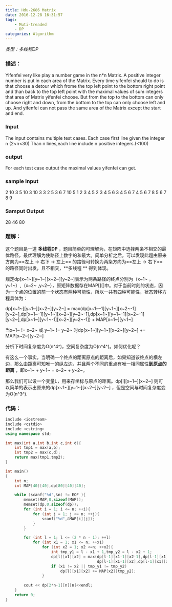 ```yaml
---
title: Hdu-2686 Matrix
date: 2016-12-28 16:31:57
tags: 
    - Muti-treaded 
    - DP
categories: Algorithm
---
```


*类型：多线程DP*

### 描述：

Yifenfei very like play a number game in the n*n Matrix. A positive integer number is put in each area of the Matrix.
Every time yifenfei should to do is that choose a detour which frome the top left point to the bottom right point and than back to the top left point with the maximal values of sum integers that area of Matrix yifenfei choose. But from the top to the bottom can only choose right and down, from the bottom to the top can only choose left and up. And yifenfei can not pass the same area of the Matrix except the start and end. 

### Input

The input contains multiple test cases.
Each case first line given the integer n (2<n<30) 
Than n lines,each line include n positive integers.(<100)

### output

For each test case output the maximal values yifenfei can get.

### sample Input

2
10 3
5 10
3
10 3 3
2 5 3
6 7 10
5
1 2 3 4 5
2 3 4 5 6
3 4 5 6 7
4 5 6 7 8
5 6 7 8 9

### Samput Output

28
46
80

### 题解：

这个题目是一道 **多线程DP** ，题目简单的可理解为，在矩阵中选择两条不相交的最优路径，最优理解为使路径上数字的和最大。简单分析之后，可以发现此题由原来方向为==左上 -> 右下 -> 左上== 的路径可转换为两条方向为==左上 -> 右下== 的路径同时出发，且不相交，**多线程 ** 得到体现。

规定dp\[x~1~]\[y~1~][x~2~]\[y~2~]表示为两条路径的终点分别为（x~1~ ，y~1~）,（x~2~ ,y~2~），原矩阵数据存在MAP\[]\[]中。对于当前时刻的状态，因为一个点的位置的前一个状态有两种可能性，所以一共有四种可能性，状态转移方程具体为：

dp\[x~1~]\[y~1~][x~2~]\[y~2~] = max(dp\[x~1~-1]\[y~1~][x~2~-1]\[y~2~],dp\[x~1~-1]\[y~1~][x~2~]\[y~2~-1],dp\[x~1~]\[y~1~-1][x~2~-1]\[y~2~],dp\[x~1~]\[y~1~-1][x~2~]\[y~2~-1]) + MAP\[x~1~]\[y~1~]

当x~1~ != x~2~ 或 y~1~ != y~2~ 时dp\[x~1~]\[y~1~][x~2~]\[y~2~] += MAP\[x~2~]\[y~2~]

分析下时间复杂度为O(n^4^)，空间复杂度为O(n^4^)。如何优化呢？

有这么一个事实，当明确一个终点的距离原点的距离后，如果知道该终点的横左边，那么由距离可知唯一的纵左边，并且两个不同的重点有唯一相同属性**到原点的距离** ，即x~1~ + y~1~ = x~2~ + y~2~。

那么我们可以设一个变量L，用来存坐标与原点的距离。dp\[l]\[x~1~][x~2~] 则可以简单的表示出原来的dp\[x~1~]\[y~1~][x~2~]\[y~2~] ，但是空间与时间复杂度变为O(n^3^).

### 代码：

```c++
include <iostream>
include <cstdio>
include <cstring>
using namespace std;

int max(int a,int b,int c,int d){
    int tmp1 = max(a,b);
    int tmp2 = max(c,d);
    return max(tmp1,tmp2);
}

int main()
{
    int n;
    int MAP[40][40],dp[80][40][40];

    while (scanf("%d",&n) != EOF ){
        memset(MAP,0,sizeof(MAP));
        memset(dp,0,sizeof(dp));
        for (int i = 1; i <= n; ++i){
            for (int j = 1; j <= n; ++j){
                scanf("%d",&MAP[i][j]);
            }
        }

        for (int l = 1; l <= (2 * n - 1); ++l)
            for (int x1 = 1; x1 <= n; ++x1)
                for (int x2 = 1; x2 <=n; ++x2){
                    int tmp_y1 = l - x1 + 1,tmp_y2 = l - x2 + 1;
                    dp[l][x1][x2] = max(dp[l-1][x1-1][x2-1],dp[l-1][x1][x2],
                                        dp[l-1][x1-1][x2],dp[l-1][x1][x2-1]) + MAP[x1][tmp_y1];
                    if (x1 != x2 || tmp_y1 != tmp_y2)
                        dp[l][x1][x2] += MAP[x2][tmp_y2];
                }
                
        cout << dp[2*n-1][n][n]<<endl;
    }
    return 0;
}
```

